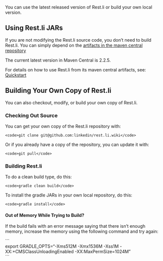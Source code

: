 You can use the latest released version of Rest.li or build your own
local version.

## Using Rest.li JARs

If you are not modifying the Rest.li source code, you don’t need to
build Rest.li. You can simply depend on the [artifacts in the maven
central
repository](http://search.maven.org/#search%7Cga%7C1%7Cg%3A%22com.linkedin.pegasus%22)

The current latest version in Maven Central is 2.2.5.

For details on how to use Rest.li from its maven central artifacts, see:
[Quickstart](Quickstart:-A-Tutorial-Introduction-to-Rest.li)

## Building Your Own Copy of Rest.li

You can also checkout, modify, or build your own copy of Rest.li.

### Checking Out Source

You can get your own copy of the Rest.li repository with:

    <code>git clone git@github.com:linkedin/rest.li.wiki</code>

Or if you already have a copy of the repository, you can update it with:

    <code>git pull</code>

### Building Rest.li

To do a clean build type, do this:

    <code>gradle clean build</code>

To install the gradle JARs in your own local repository, do this:

    <code>gradle install</code>

#### Out of Memory While Trying to Build?

If the build fails with an error message saying that there isn’t enough
memory, increase the memory using the following command and try again:

\`\`\`  
export GRADLE\_OPTS=“-Xms512M -Xmx1536M -Xss1M
-XX:+CMSClassUnloadingEnabled -XX:MaxPermSize=1024M”  
\`\`\`
